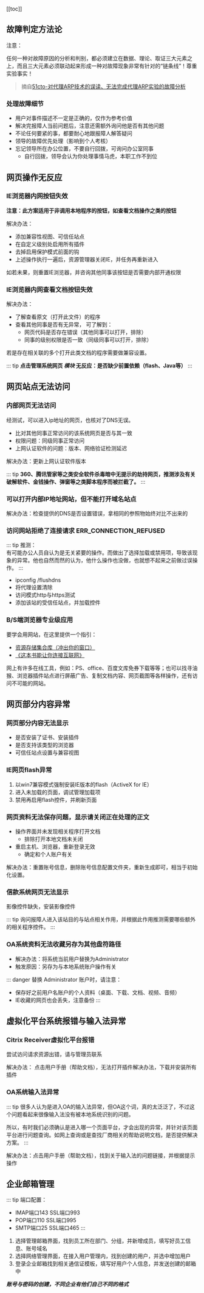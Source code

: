 [[toc]]

## 故障判定方法论

注意：

任何一种对故障原因的分析和判别，都必须建立在数据、理论、取证三大元素之上，而且三大元素必须联动起来形成一种对故障现象非常有针对的“链条线”！尊重实验事实！

> 摘自[51cto-对代理ARP技术的误读、无法完成代理ARP实验的故障分析](https://blog.51cto.com/7658423/1441149)

### 处理故障细节

* 用户对事件描述不一定是正确的，仅作为参考价值
* 解决完报障人当前问题后，注意还需额外询问他是否有其他问题
* 不论任何要紧的事，都要耐心地跟报障人解答疑问
* 领导的故障优先处理（影响到个人考核）
* 忘记领导所在办公位置，不要自行回拨，可询问办公室同事
    * 自行回拨，领导会认为你处理事情马虎，本职工作不到位

## 网页操作无反应

### IE浏览器内网按钮失效

**注意：此方案适用于非调用本地程序的按钮，如查看文档操作之类的按钮**

解决办法：
* 添加兼容性视图、可信任站点
* 在自定义级别处启用所有插件 
* 去掉启用保护模式前面的钩
* 上述操作执行一遍后，资源管理器关闭IE，并任务再重新进入

如若未果，则重置IE浏览器，并咨询其他同事该按钮是否需要内部开通权限

### IE浏览器内网查看文档按钮失效

解决办法：

* 了解查看原文（打开此文件）的程序
* 查看其他同事是否有无异常， 可了解到：
    * 网页代码是否存在错误（其他同事可以打开，排除）
    * 同事的级别权限是否一致（同级同事可以打开，排除）

若是存在相关联的多个打开此类文档的程序需要做兼容设置。

::: tip
**点击管理系统网页 ***模块*** 无反应：是否缺少前置依赖（flash、Java等）**
:::

## 网页站点无法访问

### 内部网页无法访问

经测试，可以进入ip地址的网页，也核对了DNS无误。

* 比对其他同事正常访问的该系统网页是否与其一致
* 权限问题：同级同事正常访问
* 上网认证软件的问题：版本、网络验证检测延迟

解决办法：更新上网认证软件版本

::: tip
**360、腾讯管家等之类安全软件杀毒暗中无提示的劫持网页，推测涉及有关破解软件、金钱操作、弹窗等之类脚本程序而被拦截了。**
:::

### 可以打开内部IP地址网站，但不能打开域名站点

解决办法：检查提供的DNS是否设置错误，拿相同的参照物始终对比不出来的

### 访问网站拒绝了连接请求 ERR_CONNECTION_REFUSED

::: tip
推测：  
有可能办公人员自认为是无关紧要的操作。而做出了选择加载或禁用项，导致该现象的异常。他也自然而然的认为，他什么操作也没做，也就想不起来之前做过误操作。
:::

* ipconfig /flushdns
* 将代理设置清除
* 访问模式http与https测试
* 添加该站的受信任站点，并加载控件

### B/S端浏览器专业级应用

要学会用网站，在这里提供一个指引：

* [资源存储集合库（冲出你的窗口）](https://github.com/hoochanlon/w3-goto-world)
* [《这本书能让你连接互联网》](https://github.com/hoochanlon/fq-book)

网上有许多在线工具，例如：PS、office、百度文库免券下载等等；也可以找寻油猴、浏览器插件站点进行屏蔽广告、复制文档内容、网页截图等各样操作，还有访问不可能的网站。

## 网页部分内容异常

### 网页部分内容无法显示

* 是否安装了证书、安装插件
* 是否支持该类型的浏览器
* 可信任站点设置与兼容视图

### IE网页flash异常

1. 以win7兼容模式强制安装IE版本的flash（ActiveX for IE）
2. 进入未加载的页面，调试管理加载项
3. 禁用再启用flash控件，并刷新页面

### 网页资料无法保存问题，显示请关闭正在处理的正文

* 操作界面并未发现相关程序打开文档
    * 排除打开本地文档未关闭
* 重启主机、浏览器，重新登录无效
    * 确定和个人账户有关

解决办法：重置账号信息，删除账号信息配置文件夹，重新生成即可，相当于初始化设置。

### 信款系统网页无法显示

影像控件缺失，安装影像控件

::: tip
询问报障人进入该站目的与站点相关作用，并根据此作用推测需要哪些额外的相关程序控件。
:::

### OA系统资料无法收藏另存为其他盘符路径

* 解决办法：将系统当前用户替换为Administrator
* 触发原因：另存为与本地系统账户操作有关

::: danger
替换 Administrator 账户时，请注意：
* 保存好之前用户名账户的个人资料（桌面、下载、文档、视频、音频）
* IE收藏的网页也会丢失，注意备份
:::

## 虚拟化平台系统报错与输入法异常

### Citrix Receiver虚拟化平台报错

尝试访问请求资源出错，请与管理员联系

解决办法：
点击用户手册（帮助文档），无法打开插件解决办法，下载并安装所有插件

### OA系统输入法异常

::: tip
很多人认为是进入OA的输入法异常，但OA这个词，真的太泛泛了，不过这个问题看起来很像输入法没有被本地系统识别的问题。

所以，有时我们必须确认是进入哪一个页面平台，才会出现的异常，并针对该页面平台进行问题查询。如网上查询或是查找厂商相关的帮助说明文档，是否提供解决方案。
::: 

解决办法：点击用户手册（帮助文档），找到关于输入法的问题链接，并根据提示操作

## 企业邮箱管理

::: tip
端口配置：
* IMAP端口143 SSL端口993
* POP端口110 SSL端口995
* SMTP端口25 SSL端口465
:::

1. 选择管理邮箱界面，找到员工所在部门、分组，并新增成员，填写好员工信息、账号域名
1. 选择网络管理界面，在接入用户管理内，找到创建的用户，并选中增加用户
1. 登录企业邮箱找到相关通信证模板，填写好用户个人信息，并发送创建的邮箱中

***账号与密码的创建，不同企业有他们自己不同的格式***